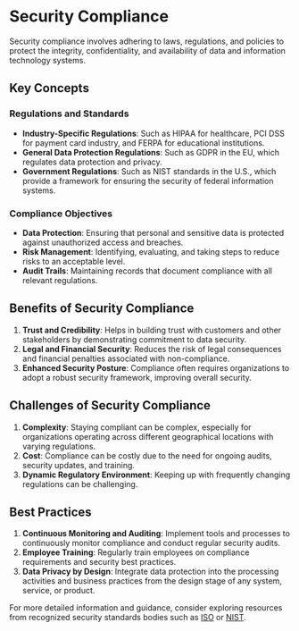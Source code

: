 # Security Compliance

Security compliance involves adhering to laws, regulations, and policies to protect the integrity, confidentiality, and availability of data and information technology systems.

## Key Concepts

### Regulations and Standards
- **Industry-Specific Regulations**: Such as HIPAA for healthcare, PCI DSS for payment card industry, and FERPA for educational institutions.
- **General Data Protection Regulations**: Such as GDPR in the EU, which regulates data protection and privacy.
- **Government Regulations**: Such as NIST standards in the U.S., which provide a framework for ensuring the security of federal information systems.

### Compliance Objectives
- **Data Protection**: Ensuring that personal and sensitive data is protected against unauthorized access and breaches.
- **Risk Management**: Identifying, evaluating, and taking steps to reduce risks to an acceptable level.
- **Audit Trails**: Maintaining records that document compliance with all relevant regulations.

## Benefits of Security Compliance

1. **Trust and Credibility**: Helps in building trust with customers and other stakeholders by demonstrating commitment to data security.
2. **Legal and Financial Security**: Reduces the risk of legal consequences and financial penalties associated with non-compliance.
3. **Enhanced Security Posture**: Compliance often requires organizations to adopt a robust security framework, improving overall security.

## Challenges of Security Compliance

1. **Complexity**: Staying compliant can be complex, especially for organizations operating across different geographical locations with varying regulations.
2. **Cost**: Compliance can be costly due to the need for ongoing audits, security updates, and training.
3. **Dynamic Regulatory Environment**: Keeping up with frequently changing regulations can be challenging.

## Best Practices

1. **Continuous Monitoring and Auditing**: Implement tools and processes to continuously monitor compliance and conduct regular security audits.
2. **Employee Training**: Regularly train employees on compliance requirements and security best practices.
3. **Data Privacy by Design**: Integrate data protection into the processing activities and business practices from the design stage of any system, service, or product.

For more detailed information and guidance, consider exploring resources from recognized security standards bodies such as [ISO](https://www.iso.org/isoiec-27001-information-security.html) or [NIST](https://www.nist.gov/).
